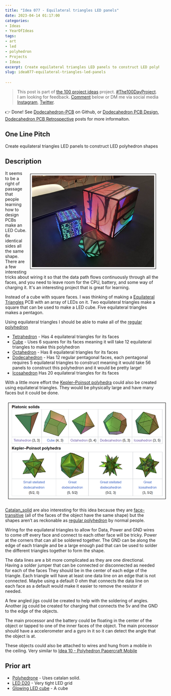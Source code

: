 ```yaml
---
title: "Idea 077 - Equilateral triangles LED panels"
date: 2023-04-14 01:17:00
categories:
- Ideas
- YearOfIdeas
tags:
- art
- led
- polyhedron
- Projects
- Ideas
excerpt: Create equilateral triangles LED panels to construct LED polyhedron shapes
slug: idea077-equilateral-triangles-led-panels

---
```


> This post is part of [the 100 project ideas](/projects/2023-100-ideas/) project. [#The100DayProject](https://www.the100dayproject.org/). I am looking for feedback. <a href='#utterances-comments'>Comment</a> below or DM me via social media <a href="https://instagram.com/funvill" rel="nofollow noopener noreferrer"><i class="fab fa-fw fa-instagram" aria-hidden="true"></i><span class="label">Instagram</span></a>, <a href="https://twitter.com/funvill" rel="nofollow noopener noreferrer"><i class="fab fa-fw fa-twitter" aria-hidden="true"></i><span class="label">Twitter</span></a>.

👉 Done! See [Dodecahedron-PCB](https://github.com/funvill/dodecahedron-pcb) on Github, or [Dodecahedron PCB Design](/dodecahedron-pcb-design), [Dodecahedron PCB Retrospective](https://blog.abluestar.com/dodecahedron-pcb-retrospective/) posts for more informaiton.

## One Line Pitch

Create equilateral triangles LED panels to construct LED polyhedron shapes

## Description

<img src='\public\uploads\2023\led_cube.png' alt='led_cube' title='LED Cube by Greg Davill' style="float: right; max-width: 400px; margin: 10px; border: 1px solid black; padding: 5px">It seems to be a right of passage that people learning how to design PCBs make an LED Cube. 6x identical sides all the same shape. There are a few interesting tricks about wiring it so that the data path flows continuously through all the faces, and you need to leave room for the CPU, battery, and some way of charging it. It's an interesting project that is great for learning.

Instead of a cube with square faces. I was thinking of making a [Equilateral Triangles](https://en.wikipedia.org/wiki/Equilateral_triangle) PCB with an array of LEDs on it. Two equilateral triangles make a square that can be used to make a LED cube. Five equilateral triangles makes a pentagon.

Using equilateral triangles I should be able to make all of the [regular polyhedron](https://en.wikipedia.org/wiki/Regular_polyhedron)

- [Tetrahedron](https://en.wikipedia.org/wiki/Tetrahedron) - Has 4 equilateral triangles for its faces
- [Cube](https://en.wikipedia.org/wiki/Regular_polyhedron) - Uses 6 squares for its faces meaning it will take 12 equilateral triangles to make this polyhedron
- [Octahedron](https://en.wikipedia.org/wiki/Octahedron) - Has 8 equilateral triangles for its faces
- [Dodecahedron](https://en.wikipedia.org/wiki/Regular_dodecahedron) - Has 12 regular pentagonal faces, each pentagonal requires 5 equilateral triangles to construct meaning it would take 56 panels to construct this polyhedron and it would be pretty large!
- [Icosahedron](https://en.wikipedia.org/wiki/Regular_icosahedron) Has 20 equilateral triangles for its faces

With a little more effort the [Kepler–Poinsot polyhedra](https://en.wikipedia.org/wiki/Regular_polyhedron) could also be created using equilateral triangles. They would be physically large and have many faces but it could be done.

<img src='\public\uploads\2023\regular_polyhedron.png' alt='regular_polyhedron' title='regular_polyhedron from Wikipedia' style="margin: 10px; border: 1px solid black; padding: 5px">

[Catalan_solid](https://en.wikipedia.org/wiki/Catalan_solid) are also interesting for this idea because they are [face-transitive](https://en.wikipedia.org/wiki/Isohedral_figure) (all of the faces of the object have the same shape) but the shapes aren’t as reckonable as [regular polyhedron](https://en.wikipedia.org/wiki/Regular_polyhedron) by normal people.

Wiring for the equilateral triangles to allow for Data, Power and GND wires to come off every face and connect to each other face will be tricky. Power at the corners that can all be soldered together. The GND can be along the edge of each triangle and be a large enough pad that can be used to solder the different triangles together to form the shape.

The data lines are a bit more complicated as they are one directional. Having a solder jumper that can be connected or disconnected as needed for each of the faces They should be in the center of each edge of the triangle. Each triangle will have at least one data line on an edge that is not connected. Maybe using a default 0 ohm that connects the data line on each face as a default would make it easier to remove the resistor if needed.

A few angled jigs could be created to help with the soldering of angles. Another jig could be created for charging that connects the 5v and the GND to the edge of the objects.

The main processor and the battery could be floating in the center of the object or tapped to one of the inner faces of the object. The main processor should have a accelerometer and a gyro in it so it can detect the angle that the object is at.

These objects could also be attached to wires and hung from a mobile in the ceiling. Very similar to [Idea 10 - Polyhedron Papercraft Mobile](/idea010-polyhedron-papercraft-mobile/)

## Prior art

- [Polyhedrone](https://hackaday.com/2016/03/04/polyhedrone/) - Uses catalan solid.
- [LED D20](https://gregdavill.com/posts/d20/) - Very tight LED grid
- [Glowing LED cube](https://hackaday.com/2022/04/20/2022-sci-fi-contest-glowing-led-cubes-make-captivating-artifacts/) - A cube
